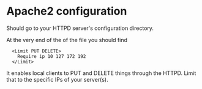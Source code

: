 
# Apache2 configuration

Should go to your HTTPD server's configuration directory.

At the very end of the of the file you should find

```
  <Limit PUT DELETE>
    Require ip 10 127 172 192
  </Limit>

```

It enables local clients to PUT and DELETE things through the
HTTPD. Limit that to the specific IPs of your server(s).
